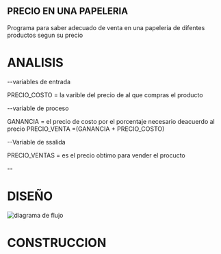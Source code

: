 ## PRECIO EN UNA PAPELERIA
Programa para saber adecuado de venta en una papeleria de difentes productos segun su precio

# ANALISIS
--variables de entrada 

PRECIO_COSTO = la varible del precio de al que compras el producto 

--variable de proceso 

GANANCIA =  el precio de costo por el porcentaje necesario deacuerdo al precio 
PRECIO_VENTA =(GANANCIA + PRECIO_COSTO)

--Variable de ssalida

PRECIO_VENTAS =  es el precio obtimo para vender el procucto 

--
# DISEÑO 

![diagrama de flujo](diagrama.png "diagrama de flujos")

# CONSTRUCCION 
